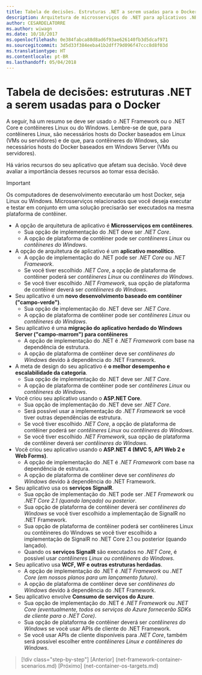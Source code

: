 ```yaml
---
title: Tabela de decisões. Estruturas .NET a serem usadas para o Docker
description: Arquitetura de microsserviços do .NET para aplicativos .NET em contêineres | Tabela de decisões, estruturas .NET a serem usadas para o Docker
author: CESARDELATORRE
ms.author: wiwagn
ms.date: 10/18/2017
ms.openlocfilehash: 0e384fabca88d8ad6f93ae626140fb3d5dcaf971
ms.sourcegitcommit: 3d5d33f384eeba41b2dff79d096f47ccc8d8f03d
ms.translationtype: HT
ms.contentlocale: pt-BR
ms.lasthandoff: 05/04/2018
---
```

# <a name="decision-table-net-frameworks-to-use-for-docker"></a>Tabela de decisões: estruturas .NET a serem usadas para o Docker

A seguir, há um resumo se deve ser usado o .NET Framework ou o .NET Core e contêineres Linux ou do Windows. Lembre-se de que, para contêineres Linux, são necessários hosts do Docker baseados em Linux (VMs ou servidores) e de que, para contêineres do Windows, são necessários hosts do Docker baseados em Windows Server (VMs ou servidores).

Há vários recursos do seu aplicativo que afetam sua decisão. Você deve avaliar a importância desses recursos ao tomar essa decisão.

> [!IMPORTANT]
> Os computadores de desenvolvimento executarão um host Docker, seja Linux ou Windows. Microsserviços relacionados que você deseja executar e testar em conjunto em uma solução precisarão ser executados na mesma plataforma de contêiner.

* A opção de arquitetura de aplicativo é **Microsserviços em contêineres**.
    - Sua opção de implementação do .NET deve ser *.NET Core*.
    - A opção de plataforma de contêiner pode ser *contêineres Linux* ou *contêineres do Windows*.
* A opção de arquitetura de aplicativo é um **aplicativo monolítico**.
    - A opção de implementação do .NET pode ser *.NET Core* ou *.NET Framework*.
    - Se você tiver escolhido *.NET Core*, a opção de plataforma de contêiner poderá ser *contêineres Linux* ou *contêineres do Windows*.
    - Se você tiver escolhido *.NET Framework*, sua opção de plataforma de contêiner deverá ser *contêineres do Windows*.
* Seu aplicativo é um **novo desenvolvimento baseado em contêiner ("campo-verde")**.
    - Sua opção de implementação do .NET deve ser *.NET Core*.
    - A opção de plataforma de contêiner pode ser *contêineres Linux* ou *contêineres do Windows*.
* Seu aplicativo é uma **migração do aplicativo herdado do Windows Server ("campo-marrom") para contêineres**
    - A opção de implementação do .NET é *.NET Framework* com base na dependência de estrutura.
    - A opção de plataforma de contêiner deve ser *contêineres do Windows* devido à dependência do .NET Framework.
* A meta de design do seu aplicativo é **o melhor desempenho e escalabilidade da categoria**.
    - Sua opção de implementação do .NET deve ser *.NET Core*.
    - A opção de plataforma de contêiner pode ser *contêineres Linux* ou *contêineres do Windows*.
* Você criou seu aplicativo usando o **ASP.NET Core**.
    - Sua opção de implementação do .NET deve ser *.NET Core*.
    - Será possível usar a implementação do *.NET Framework* se você tiver outras dependências de estrutura.
    - Se você tiver escolhido *.NET Core*, a opção de plataforma de contêiner poderá ser *contêineres Linux* ou *contêineres do Windows*.
    - Se você tiver escolhido *.NET Framework*, sua opção de plataforma de contêiner deverá ser *contêineres do Windows*.
* Você criou seu aplicativo usando o **ASP.NET 4 (MVC 5, API Web 2 e Web Forms)**.
    - A opção de implementação do .NET é *.NET Framework* com base na dependência de estrutura.
    - A opção de plataforma de contêiner deve ser *contêineres do Windows* devido à dependência do .NET Framework.
* Seu aplicativo usa os **serviços SignalR**.
    - Sua opção de implementação do .NET pode ser *.NET Framework* ou *.NET Core 2.1 (quando lançado) ou posterior*.
    - Sua opção de plataforma de contêiner deverá ser *contêineres do Windows* se você tiver escolhido a implementação de SignalR no .NET Framework.
    - Sua opção de plataforma de contêiner poderá ser contêineres Linux ou contêineres do Windows se você tiver escolhido a implementação de SignalR no .NET Core 2.1 ou posterior (quando lançado).  
    - Quando os **serviços SignalR** são executados no *.NET Core*, é possível usar *contêineres Linux ou contêineres do Windows*.
* Seu aplicativo usa **WCF, WF e outras estruturas herdadas**.
    - A opção de implementação do .NET é *.NET Framework* ou *.NET Core (em nossos planos para um lançamento futuro)*.
    - A opção de plataforma de contêiner deve ser *contêineres do Windows* devido à dependência do .NET Framework.
* Seu aplicativo envolve **Consumo de serviços do Azure**.
    - Sua opção de implementação do .NET é *.NET Framework* ou *.NET Core (eventualmente, todos os serviços do Azure fornecerão SDKs de cliente para o .NET Core)*.
    - Sua opção de plataforma de contêiner deverá ser *contêineres do Windows* se você usar APIs de cliente do .NET Framework.
    - Se você usar APIs de cliente disponíveis para *.NET Core*, também será possível escolher entre *contêineres Linux e contêineres do Windows*.

>[!div class="step-by-step"]
[Anterior] (net-framework-container-scenarios.md) [Próximo] (net-container-os-targets.md)
